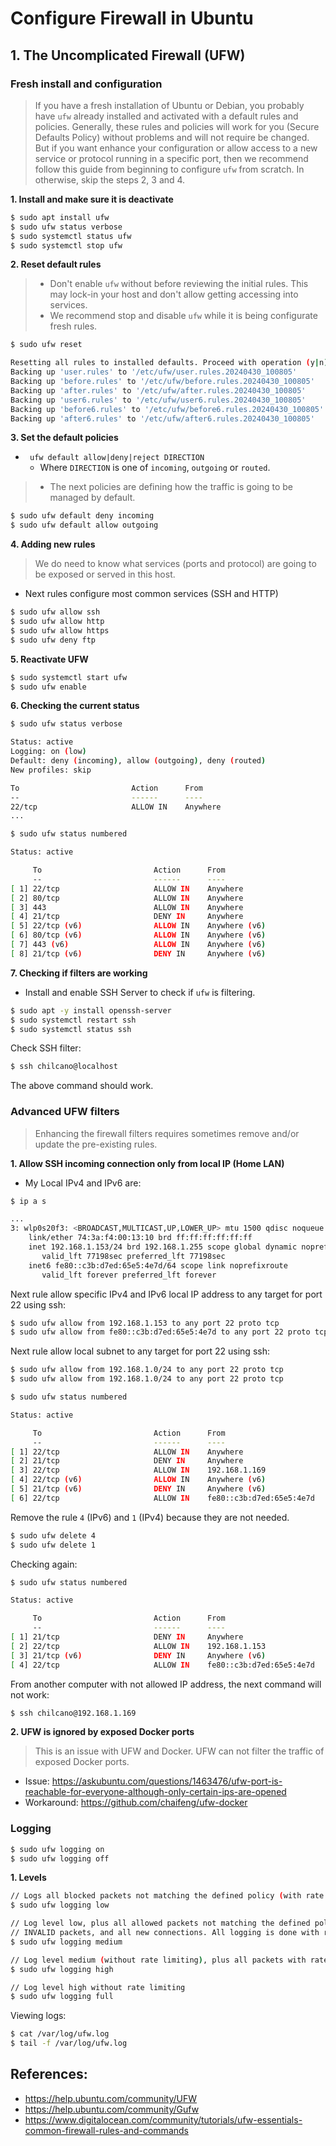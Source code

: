 # Configure Firewall in Ubuntu


## 1. The Uncomplicated Firewall (UFW)


### Fresh install and configuration

> If you have a fresh installation of Ubuntu or Debian, you probably have `ufw` already installed and activated with a default rules and policies. Generally, these rules and policies will work for you (Secure Defaults Policy) without problems and will not require be changed. But if you want enhance your configuration or allow access to a new service or protocol running in a specific port, then we recommend follow this guide from beginning to configure `ufw` from scratch. In otherwise, skip the steps 2, 3 and 4.


__1. Install and make sure it is deactivate__

```sh
$ sudo apt install ufw​​​
$ sudo ufw status verbose
$ sudo systemctl status ufw
$ sudo systemctl stop ufw
```

__2. Reset default rules__

> * Don't enable `ufw` without before reviewing the initial rules. This may lock-in your host and don't allow getting accessing into services.
> * We recommend stop and disable `ufw` while it is being configurate fresh rules.


```sh
$ sudo ufw reset

Resetting all rules to installed defaults. Proceed with operation (y|n)? y
Backing up 'user.rules' to '/etc/ufw/user.rules.20240430_100805'
Backing up 'before.rules' to '/etc/ufw/before.rules.20240430_100805'
Backing up 'after.rules' to '/etc/ufw/after.rules.20240430_100805'
Backing up 'user6.rules' to '/etc/ufw/user6.rules.20240430_100805'
Backing up 'before6.rules' to '/etc/ufw/before6.rules.20240430_100805'
Backing up 'after6.rules' to '/etc/ufw/after6.rules.20240430_100805'
```

__3. Set the default policies__

* ` ufw default allow|deny|reject DIRECTION`
  - Where `DIRECTION` is one of `incoming`, `outgoing` or `routed`.

> * The next policies are defining how the traffic is going to be managed by default.

```sh
$ sudo ufw default deny incoming
$ sudo ufw default allow outgoing
```

__4. Adding new rules__

> We do need to know what services (ports and protocol) are going to be exposed or served in this host.

* Next rules configure most common services (SSH and HTTP)

```sh
$ sudo ufw allow ssh
$ sudo ufw allow http
$ sudo ufw allow https
$ sudo ufw deny ftp
```

__5. Reactivate UFW__

```sh
$ sudo systemctl start ufw
$ sudo ufw enable
```

__6. Checking the current status__

```sh
$ sudo ufw status verbose

Status: active
Logging: on (low)
Default: deny (incoming), allow (outgoing), deny (routed)
New profiles: skip

To                         Action      From
--                         ------      ----
22/tcp                     ALLOW IN    Anywhere                  
...   

$ sudo ufw status numbered  

Status: active

     To                         Action      From
     --                         ------      ----
[ 1] 22/tcp                     ALLOW IN    Anywhere                  
[ 2] 80/tcp                     ALLOW IN    Anywhere                  
[ 3] 443                        ALLOW IN    Anywhere                  
[ 4] 21/tcp                     DENY IN     Anywhere                  
[ 5] 22/tcp (v6)                ALLOW IN    Anywhere (v6)             
[ 6] 80/tcp (v6)                ALLOW IN    Anywhere (v6)             
[ 7] 443 (v6)                   ALLOW IN    Anywhere (v6)             
[ 8] 21/tcp (v6)                DENY IN     Anywhere (v6)
```

__7. Checking if filters are working__

* Install and enable SSH Server to check if `ufw` is filtering.

```sh
$ sudo apt -y install openssh-server
$ sudo systemctl restart ssh
$ sudo systemctl status ssh
```
Check SSH filter:

```sh
$ ssh chilcano@localhost

```
The above command should work.


### Advanced UFW filters

> Enhancing the firewall filters requires sometimes remove and/or update the pre-existing rules.


__1. Allow SSH incoming connection only from local IP (Home LAN)__

* My Local IPv4 and IPv6 are:

```sh
$ ip a s

...
3: wlp0s20f3: <BROADCAST,MULTICAST,UP,LOWER_UP> mtu 1500 qdisc noqueue state UP group default qlen 1000
    link/ether 74:3a:f4:00:13:10 brd ff:ff:ff:ff:ff:ff
    inet 192.168.1.153/24 brd 192.168.1.255 scope global dynamic noprefixroute wlp0s20f3
       valid_lft 77198sec preferred_lft 77198sec
    inet6 fe80::c3b:d7ed:65e5:4e7d/64 scope link noprefixroute 
       valid_lft forever preferred_lft forever
```

Next rule allow specific IPv4 and IPv6 local IP address to any target for port 22 using ssh:
```sh
$ sudo ufw allow from 192.168.1.153 to any port 22 proto tcp
$ sudo ufw allow from fe80::c3b:d7ed:65e5:4e7d to any port 22 proto tcp
```

Next rule allow local subnet to any target for port 22 using ssh:
```sh
$ sudo ufw allow from 192.168.1.0/24 to any port 22 proto tcp
$ sudo ufw allow from 192.168.1.0/24 to any port 22 proto tcp
```


```sh
$ sudo ufw status numbered

Status: active

     To                         Action      From
     --                         ------      ----
[ 1] 22/tcp                     ALLOW IN    Anywhere                  
[ 2] 21/tcp                     DENY IN     Anywhere                  
[ 3] 22/tcp                     ALLOW IN    192.168.1.169             
[ 4] 22/tcp (v6)                ALLOW IN    Anywhere (v6)             
[ 5] 21/tcp (v6)                DENY IN     Anywhere (v6)             
[ 6] 22/tcp                     ALLOW IN    fe80::c3b:d7ed:65e5:4e7d  

```

Remove the rule `4` (IPv6) and `1` (IPv4) because they are not needed.
```sh
$ sudo ufw delete 4
$ sudo ufw delete 1
```

Checking again:
```sh
$ sudo ufw status numbered

Status: active

     To                         Action      From
     --                         ------      ----
[ 1] 21/tcp                     DENY IN     Anywhere                  
[ 2] 22/tcp                     ALLOW IN    192.168.1.153             
[ 3] 21/tcp (v6)                DENY IN     Anywhere (v6)             
[ 4] 22/tcp                     ALLOW IN    fe80::c3b:d7ed:65e5:4e7d  
```

From another computer with not allowed IP address, the next command will not work:
```sh
$ ssh chilcano@192.168.1.169
```


__2. UFW is ignored by exposed Docker ports__

> This is an issue with UFW and Docker. UFW can not filter the traffic of exposed Docker ports.

* Issue: https://askubuntu.com/questions/1463476/ufw-port-is-reachable-for-everyone-although-only-certain-ips-are-opened
* Workaround: https://github.com/chaifeng/ufw-docker



### Logging


```sh
$ sudo ufw logging on
$ sudo ufw logging off
```

__1. Levels__

```sh
// Logs all blocked packets not matching the defined policy (with rate limiting), as well as packets matching logged rules.
$ sudo ufw logging low

// Log level low, plus all allowed packets not matching the defined policy, all
// INVALID packets, and all new connections. All logging is done with rate limiting.
$ sudo ufw logging medium

// Log level medium (without rate limiting), plus all packets with rate limiting.
$ sudo ufw logging high

// Log level high without rate limiting
$ sudo ufw logging full
```

Viewing logs:
```sh
$ cat /var/log/ufw.log
$ tail -f /var/log/ufw.log
```


## References:

- https://help.ubuntu.com/community/UFW
- https://help.ubuntu.com/community/Gufw
- https://www.digitalocean.com/community/tutorials/ufw-essentials-common-firewall-rules-and-commands